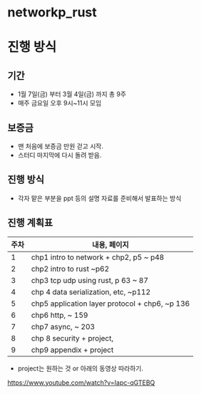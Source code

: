 # networkp_rust

# 진행 방식

## 기간

- 1월 7일(금) 부터 3월 4일(금) 까지 총 9주
- 매주 금요일 오후 9시~11시 모임



## 보증금

- 맨 처음에 보증금 만원 걷고 시작.
- 스터디 마지막에 다시 돌려 받음.



## 진행 방식

- 각자 맡은 부분을 ppt 등의 설명 자료를 준비해서 발표하는 방식



## 진행 계획표

| 주차 | 내용, 페이지                                   |
| ---- | ---------------------------------------------- |
| 1    | chp1 intro to network + chp2, p5 ~ p48         |
| 2    | chp2 intro to rust ~p62                        |
| 3    | chp3 tcp udp using rust, p 63 ~ 87             |
| 4    | chp 4 data serialization, etc, ~p112           |
| 5    | chp5 application layer protocol + chp6, ~p 136 |
| 6    | chp6 http, ~ 159                               |
| 7    | chp7 async, ~ 203                              |
| 8    | chp 8 security + project,                      |
| 9    | chp9 appendix + project                        |

- project는 원하는 것 or 아래의 동영상 따라하기.

https://www.youtube.com/watch?v=Iapc-qGTEBQ
